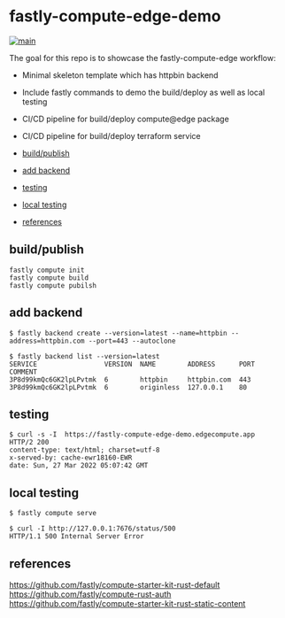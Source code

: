 # fastly-compute-edge-demo <!-- omit in toc -->

[![main](https://github.com/chenrui333/fastly-compute-edge-demo/actions/workflows/main.yml/badge.svg)](https://github.com/chenrui333/fastly-compute-edge-demo/actions/workflows/main.yml)

The goal for this repo is to showcase the fastly-compute-edge workflow:

- Minimal skeleton template which has httpbin backend
- Include fastly commands to demo the build/deploy as well as local testing
- CI/CD pipeline for build/deploy compute@edge package
- CI/CD pipeline for build/deploy terraform service

- [build/publish](#buildpublish)
- [add backend](#add-backend)
- [testing](#testing)
- [local testing](#local-testing)
- [references](#references)

## build/publish

```
fastly compute init
fastly compute build
fastly compute pubilsh
```

## add backend

```
$ fastly backend create --version=latest --name=httpbin --address=httpbin.com --port=443 --autoclone

$ fastly backend list --version=latest
SERVICE                 VERSION  NAME        ADDRESS      PORT  COMMENT
3P8d99kmQc6GK2lpLPvtmk  6        httpbin     httpbin.com  443
3P8d99kmQc6GK2lpLPvtmk  6        originless  127.0.0.1    80
```

## testing

```
$ curl -s -I  https://fastly-compute-edge-demo.edgecompute.app
HTTP/2 200
content-type: text/html; charset=utf-8
x-served-by: cache-ewr18160-EWR
date: Sun, 27 Mar 2022 05:07:42 GMT
```

## local testing

```
$ fastly compute serve

$ curl -I http://127.0.0.1:7676/status/500
HTTP/1.1 500 Internal Server Error
```

## references

https://github.com/fastly/compute-starter-kit-rust-default
https://github.com/fastly/compute-rust-auth
https://github.com/fastly/compute-starter-kit-rust-static-content
